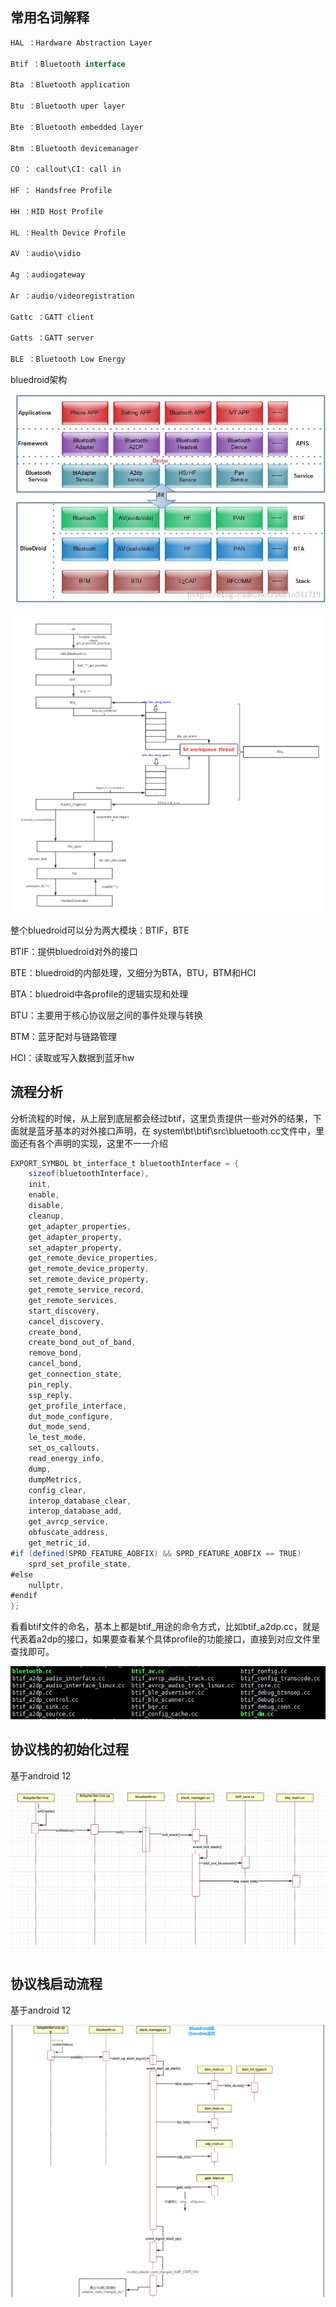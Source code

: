 

## 常用名词解释

```Java
HAL ：Hardware Abstraction Layer
 
Btif ：Bluetooth interface
 
Bta ：Bluetooth application
 
Btu ：Bluetooth uper layer
 
Bte ：Bluetooth embedded layer
 
Btm ：Bluetooth devicemanager
 
CO ： callout\CI: call in
 
HF ： Handsfree Profile
 
HH ：HID Host Profile
 
HL ：Health Device Profile
 
AV ：audio\vidio
 
Ag ：audiogateway
 
Ar ：audio/videoregistration
 
Gattc ：GATT client
 
Gatts ：GATT server
 
BLE ：Bluetooth Low Energy
```

bluedroid架构

![img](./photos/BlueDroid源码分析/1669364196207-5.png)

![img](./photos/BlueDroid源码分析/1669364196201-1.png)

整个bluedroid可以分为两大模块：BTIF，BTE

BTIF：提供bluedroid对外的接口

BTE：bluedroid的内部处理，又细分为BTA，BTU，BTM和HCI

BTA：bluedroid中各profile的逻辑实现和处理

BTU：主要用于核心协议层之间的事件处理与转换

BTM：蓝牙配对与链路管理

HCI：读取或写入数据到蓝牙hw

## 流程分析

分析流程的时候，从上层到底层都会经过btif，这里负责提供一些对外的结果，下面就是蓝牙基本的对外接口声明，在 system\bt\btif\src\bluetooth.cc文件中，里面还有各个声明的实现，这里不一一介绍

```Java
EXPORT_SYMBOL bt_interface_t bluetoothInterface = {
    sizeof(bluetoothInterface),
    init,
    enable,
    disable,
    cleanup,
    get_adapter_properties,
    get_adapter_property,
    set_adapter_property,
    get_remote_device_properties,
    get_remote_device_property,
    set_remote_device_property,
    get_remote_service_record,
    get_remote_services,
    start_discovery,
    cancel_discovery,
    create_bond,
    create_bond_out_of_band,
    remove_bond,
    cancel_bond,
    get_connection_state,
    pin_reply,
    ssp_reply,
    get_profile_interface,
    dut_mode_configure,
    dut_mode_send,
    le_test_mode,
    set_os_callouts,
    read_energy_info,
    dump,
    dumpMetrics,
    config_clear,
    interop_database_clear,
    interop_database_add,
    get_avrcp_service,
    obfuscate_address,
    get_metric_id,
#if (defined(SPRD_FEATURE_AOBFIX) && SPRD_FEATURE_AOBFIX == TRUE)
    sprd_set_profile_state,
#else
    nullptr,
#endif
};
```

看看btif文件的命名，基本上都是btif_用途的命令方式，比如btif_a2dp.cc，就是代表着a2dp的接口，如果要查看某个具体profile的功能接口，直接到对应文件里查找即可。

![img](./photos/BlueDroid源码分析/1669364196202-2.png)

## 协议栈的初始化过程

基于android 12

![img](./photos/BlueDroid源码分析/1669364196202-3.png)

## 协议栈启动流程

基于android 12

![img](./photos/BlueDroid源码分析/1669364196203-4.png)